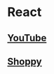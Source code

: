 # React
## [YouTube](https://github.com/donghun-k/front-end-react/tree/main/react/youtube)
## [Shoppy](https://github.com/donghun-k/front-end-react/tree/main/react/shoppy)